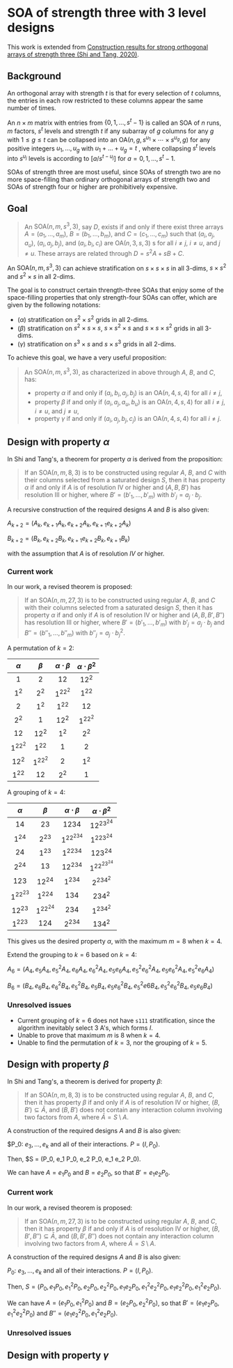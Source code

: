 # SOA of strength three with 3 level designs

This work is extended from [Construction results for strong orthogonal arrays of strength three (Shi and Tang, 2020)](https://projecteuclid.org/journals/bernoulli/volume-26/issue-1/Construction-results-for-strong-orthogonal-arrays-of-strength-three/10.3150/19-BEJ1130.full).

## Background

An orthogonal array with strength $t$ is that for every selection of $t$ columns, the entries in each row restricted to these columns appear the same number of times.

An $n \times m$ matrix with entries from $\{0, 1,...,s^t − 1\}$ is called an $\text{SOA}$ of $n$ runs, $m$ factors, $s^t$ levels and strength $t$ if any subarray of $g$ columns for any $g$ with $1\leq g \leq t$ can be collapsed into an $\text{OA}(n,g,s^{u_1} \times \cdots \times s^{u_g} ,g)$ for any positive integers $u_1, \dots, u_g$ with $u_1 +\dots+u_g = t$ , where collapsing $s^t$ levels into $s^{u_j}$ levels is according to $\left[a/s^{t−u_j} \right]$ for $a = 0, 1,\dots,s^t − 1$.

SOAs of strength three are most useful, since SOAs of strength two are no more space-filling than ordinary orthogonal arrays of strength two and SOAs of strength four or higher are prohibitively expensive.

## Goal

> An $\text{SOA}(n,m,s^3,3)$, say $D$, exists if and only if there exist three arrays $A = (a_1,...,a_m)$, $B = (b_1,...,b_m)$, and $C = (c_1,...,c_m)$ such that $(a_i ,a_j ,a_u)$, $(a_i,a_j ,b_j )$, and $(a_i,b_i,c_i)$ are $\text{OA}(n, 3,s,3)$ s for all $i \neq j$, $i \neq u$, and $j \neq u$. These arrays are related through $D = s^2A + sB + C$.

An $\text{SOA}(n, m, s^3, 3)$ can achieve stratification on $s\times s \times s$ in all 3-dims, $s \times s^2$ and $s^2 \times s$ in all 2-dims.

The goal is to construct certain thrength-three SOAs that enjoy some of the space-filling properties that only strength-four SOAs can offer, which are given by the following notations:

- $(\alpha)$ stratification on $s^2 \times s^2$ grids in all 2-dims.
- $(\beta)$ stratification on $s^2 \times s \times s$, $s \times s^2 \times s$ and $s \times s \times s^2$ grids in all 3-dims.
- $(\gamma)$ stratification on $s^3 \times s$ and $s\times s^3$ grids in all 2-dims.

To achieve this goal, we have a very useful proposition:

> An $\text{SOA}(n,m,s^3,3)$, as characterized in above through $A$, $B$, and $C$, has:
>
> - property $\alpha$ if and only if $(a_i,b_i,a_j,b_j)$ is an $\text{OA}(n, 4,s,4)$ for all $i \neq j$,
> - property $\beta$ if and only if $(a_i,a_j,a_u,b_u)$ is an $\text{OA}(n, 4,s,4)$ for all $i \neq j$, $i \neq u$, and $j \neq u$,
> - property $\gamma$ if and only if $(a_i,a_j,b_j,c_j)$ is an $\text{OA}(n, 4,s,4)$ for all $i \neq j$.

## Design with property $\alpha$

In Shi and Tang's, a theorem for property $\alpha$ is derived from the proposition:

> If an $\text{SOA}(n, m, 8, 3)$ is to be constructed using regular $A$, $B$, and $C$ with their columns selected from a saturated design $S$, then it has property $\alpha$ if and only if $A$ is of resolution IV or higher and $(A,B,B')$ has resolution III or higher, where $B' = (b'_1, \dots, b'_m)$ with $b'_j = a_j \cdot b_j$.

A recursive construction of the required designs $A$ and $B$ is also given:

$A_{k+2} = (A_k,e_{k+1}A_k,e_{k+2}A_k,e_{k+1}e_{k+2}A_k)$

$B_{k+2} = (B_k,e_{k+2}B_k,e_{k+1}e_{k+2}B_k,e_{k+1}B_k)$

with the assumption that $A$ is of resolution $IV$ or higher.

### Current work

In our work, a revised theorem is proposed:

> If an $\text{SOA}(n, m, 27, 3)$ is to be constructed using regular $A$, $B$, and $C$ with their columns selected from a saturated design $S$, then it has property $\alpha$ if and only if $A$ is of resolution IV or higher and $(A,B,B', B'')$ has resolution III or higher, where $B' = (b'_1, \dots, b'_m)$ with $b'_j = a_j \cdot b_j$ and $B'' = (b''_1, \dots, b''_m)$ with $b''_j = a_j \cdot b^2_j$.

A permutation of $k=2$:

| $\alpha$ | $\beta$  | $\alpha\cdot\beta$ | $\alpha\cdot\beta^2$ |
| :------: | :------: | :----------------: | :------------------: |
|   $1$    |   $2$    |        $12$        |        $12^2$        |
|  $1^2$   |  $2^2$   |      $1^22^2$      |        $1^22$        |
|   $2$    |  $1^2$   |       $1^22$       |         $12$         |
|  $2^2$   |   $1$    |       $12^2$       |       $1^22^2$       |
|   $12$   |  $12^2$  |       $1^2$        |        $2^2$         |
| $1^22^2$ |  $1^22$  |        $1$         |         $2$          |
|  $12^2$  | $1^22^2$ |        $2$         |        $1^2$         |
|  $1^22$  |   $12$   |       $2^2$        |         $1$          |

A grouping of $k=4$:

| $\alpha$  |  $\beta$  | $\alpha\cdot\beta$ | $\alpha\cdot\beta^2$ |
| :-------: | :-------: | :----------------: | :------------------: |
|   $14$    |   $23$    |       $1234$       |      $12^23^24$      |
|  $1^24$   |  $2^23$   |     $1^22^234$     |      $1^223^24$      |
|   $24$    |  $1^23$   |      $1^2234$      |       $123^24$       |
|  $2^24$   |   $13$    |      $12^234$      |     $1^22^23^24$     |
|   $123$   |  $12^24$  |      $1^234$       |      $2^234^2$       |
| $1^22^23$ |  $1^224$  |       $134$        |       $234^2$        |
|  $12^23$  | $1^22^24$ |       $234$        |      $1^234^2$       |
|  $1^223$  |   $124$   |      $2^234$       |       $134^2$        |

This gives us the desired property $\alpha$, with the maximum $m=8$ when $k=4$.

Extend the grouping to $k=6$ based on $k=4$:

$A_6 = (A_4, e_5A_4, e_5^2A_4, e_6A_4, e_6^2A_4, e_5e_6A_4, e_5^2e_6^2A_4, e_5e_6^2A_4, e_5^2e_6A_4)$

$B_6 = (B_4, e_6B_4, e_6^2B_4, e_5^2B_4, e_5B_4, e_5e_6^2B_4, e_5^2e6B_4, e_5^2e_6^2B_4, e_5e_6B_4)$

### Unresolved issues

- Current grouping of $k=6$ does not have `s111` stratification, since the algorithm inevitably select 3 A's, which forms $I$.
- Unable to prove that maximum $m$ is 8 when $k=4$.
- Unable to find the permutation of $k=3$, nor the grouping of $k=5$.

## Design with property $\beta$

In Shi and Tang's, a theorem is derived for property $\beta$:

> If an $\text{SOA}(n, m, 8, 3)$ is to be constructed using regular $A$, $B$, and $C$, then it has property $\beta$ if and only if $A$ is of resolution IV or higher, $(B, B') \subseteq \bar{A}$, and $(B, B')$ does not contain any interaction column involving two factors from $A$, where $\bar{A} = S \setminus A$.

A construction of the required designs $A$ and $B$ is also given:

$P_0: $e_3, \dots, e_k$ and all of their interactions. $P = (I, P_0)$.

Then, $S = (P_0, e_1 P_0, e_2 P_0, e_1 e_2 P_0).

We can have $A = e_1 P_0$ and $B = e_2 P_0$, so that $B' = e_1 e_2 P_0$.

### Current work

In our work, a revised theorem is proposed:

> If an $\text{SOA}(n, m, 27, 3)$ is to be constructed using regular $A$, $B$, and $C$, then it has property $\beta$ if and only if $A$ is of resolution IV or higher, $(B, B', B'') \subseteq \bar{A}$, and $(B, B', B'')$ does not contain any interaction column involving two factors from $A$, where $\bar{A} = S \setminus A$.

A construction of the required designs $A$ and $B$ is also given:

$P_0$: $e_3, \dots, e_k$ and all of their interactions. $P = (I, P_0)$.

Then, $S = (P_0, e_1 P_0, e_1^2 P_0, e_2 P_0, e_2^2 P_0, e_1 e_2 P_0, e_1^2 e_2^2 P_0, e_1 e_2^2 P_0, e_1^2 e_2 P_0)$.

We can have $A = (e_1 P_0, e_1^2 P_0)$ and $B = (e_2 P_0, e_2^2 P_0)$, so that $B' = (e_1 e_2 P_0, e_1^2 e_2^2 P_0)$ and $B''=(e_1 e_2^2 P_0, e_1^2 e_2 P_0)$.

### Unresolved issues

## Design with property $\gamma$

